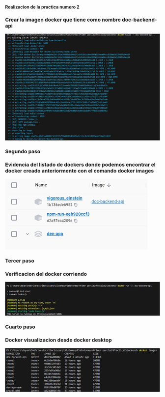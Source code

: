  #### Realizacion de la practica numero 2



### Crear la imagen docker que tiene como nombre doc-backend-api

![carpeta NPM, puede probar los dockers de manera aislada utilizando los comandos: ](./fotos/1.jpeg)

### Segundo paso
### Evidencia del listado de dockers donde podemos encontrar el docker creado anteriormente con el comando docker images
![Segundo paso: ](./fotos/2.jpeg)

### Tercer paso
### Verificacion del docker corriendo
![Tercer paso: ](./fotos/3.jpeg)
### Cuarto paso

### Docker visualizacion desde docker desktop
![realizar la prueba con el Docker compose que expone losdocker-compose run npm i ](./fotos/4.jpeg)
